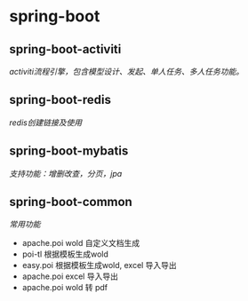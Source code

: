 # spring-boot

## spring-boot-activiti

_activiti流程引擎，包含模型设计、发起、单人任务、多人任务功能。_
  
## spring-boot-redis

_redis创建链接及使用_

## spring-boot-mybatis

_支持功能：增删改查，分页，jpa_

## spring-boot-common

_常用功能_

- apache.poi wold 自定义文档生成
- poi-tl 根据模板生成wold
- easy.poi 根据模板生成wold, excel 导入导出
- apache.poi excel 导入导出
- apache.poi wold 转 pdf








